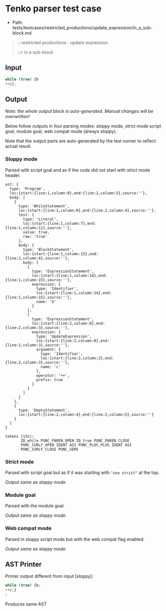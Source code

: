 # Tenko parser test case

- Path: tests/testcases/restricted_productions/update_expression/in_a_sub-block.md

> :: restricted productions : update expression
>
> ::> in a sub-block

## Input

`````js
while (true) {b
++c};
`````

## Output

_Note: the whole output block is auto-generated. Manual changes will be overwritten!_

Below follow outputs in four parsing modes: sloppy mode, strict mode script goal, module goal, web compat mode (always sloppy).

Note that the output parts are auto-generated by the test runner to reflect actual result.

### Sloppy mode

Parsed with script goal and as if the code did not start with strict mode header.

`````
ast: {
  type: 'Program',
  loc:{start:{line:1,column:0},end:{line:2,column:5},source:''},
  body: [
    {
      type: 'WhileStatement',
      loc:{start:{line:1,column:0},end:{line:2,column:4},source:''},
      test: {
        type: 'Literal',
        loc:{start:{line:1,column:7},end:{line:1,column:11},source:''},
        value: true,
        raw: 'true'
      },
      body: {
        type: 'BlockStatement',
        loc:{start:{line:1,column:13},end:{line:2,column:4},source:''},
        body: [
          {
            type: 'ExpressionStatement',
            loc:{start:{line:1,column:14},end:{line:1,column:15},source:''},
            expression: {
              type: 'Identifier',
              loc:{start:{line:1,column:14},end:{line:1,column:15},source:''},
              name: 'b'
            }
          },
          {
            type: 'ExpressionStatement',
            loc:{start:{line:2,column:0},end:{line:2,column:3},source:''},
            expression: {
              type: 'UpdateExpression',
              loc:{start:{line:2,column:0},end:{line:2,column:3},source:''},
              argument: {
                type: 'Identifier',
                loc:{start:{line:2,column:2},end:{line:2,column:3},source:''},
                name: 'c'
              },
              operator: '++',
              prefix: true
            }
          }
        ]
      }
    },
    {
      type: 'EmptyStatement',
      loc:{start:{line:2,column:4},end:{line:2,column:5},source:''}
    }
  ]
}

tokens (13x):
       ID_while PUNC_PAREN_OPEN ID_true PUNC_PAREN_CLOSE
       PUNC_CURLY_OPEN IDENT ASI PUNC_PLUS_PLUS IDENT ASI
       PUNC_CURLY_CLOSE PUNC_SEMI
`````

### Strict mode

Parsed with script goal but as if it was starting with `"use strict"` at the top.

_Output same as sloppy mode._

### Module goal

Parsed with the module goal.

_Output same as sloppy mode._

### Web compat mode

Parsed in sloppy script mode but with the web compat flag enabled.

_Output same as sloppy mode._

## AST Printer

Printer output different from input [sloppy]:

````js
while (true) {b;
++c;}
;
````

Produces same AST
